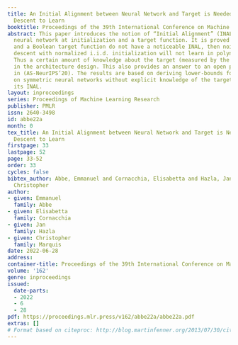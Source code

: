 ```yaml
---
title: An Initial Alignment between Neural Network and Target is Needed for Gradient
  Descent to Learn
booktitle: Proceedings of the 39th International Conference on Machine Learning
abstract: This paper introduces the notion of “Initial Alignment” (INAL) between a
  neural network at initialization and a target function. It is proved that if a network
  and a Boolean target function do not have a noticeable INAL, then noisy gradient
  descent with normalized i.i.d. initialization will not learn in polynomial time.
  Thus a certain amount of knowledge about the target (measured by the INAL) is needed
  in the architecture design. This also provides an answer to an open problem posed
  in (AS-NeurIPS’20). The results are based on deriving lower-bounds for descent algorithms
  on symmetric neural networks without explicit knowledge of the target function beyond
  its INAL.
layout: inproceedings
series: Proceedings of Machine Learning Research
publisher: PMLR
issn: 2640-3498
id: abbe22a
month: 0
tex_title: An Initial Alignment between Neural Network and Target is Needed for Gradient
  Descent to Learn
firstpage: 33
lastpage: 52
page: 33-52
order: 33
cycles: false
bibtex_author: Abbe, Emmanuel and Cornacchia, Elisabetta and Hazla, Jan and Marquis,
  Christopher
author:
- given: Emmanuel
  family: Abbe
- given: Elisabetta
  family: Cornacchia
- given: Jan
  family: Hazla
- given: Christopher
  family: Marquis
date: 2022-06-28
address:
container-title: Proceedings of the 39th International Conference on Machine Learning
volume: '162'
genre: inproceedings
issued:
  date-parts:
  - 2022
  - 6
  - 28
pdf: https://proceedings.mlr.press/v162/abbe22a/abbe22a.pdf
extras: []
# Format based on citeproc: http://blog.martinfenner.org/2013/07/30/citeproc-yaml-for-bibliographies/
---
```

